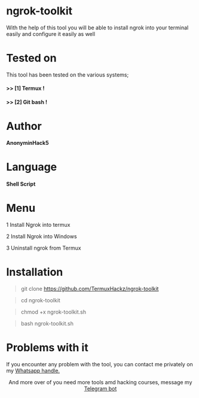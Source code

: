 # ngrok-toolkit
With the help of this tool you will be able to install ngrok into your terminal easily and configure it easily as well

# Tested on
This tool has been tested on the various systems;
#### >> [1] Termux !
#### >> [2] Git bash !

# Author
**AnonyminHack5**

# Language
#### Shell Script

# Menu
1 Install Ngrok into termux

2 Install Ngrok into Windows

3 Uninstall ngrok from Termux

# Installation
> git clone https://github.com/TermuxHackz/ngrok-toolkit

> cd ngrok-toolkit

> chmod +x ngrok-toolkit.sh

> bash ngrok-toolkit.sh

# Problems with it
If you encounter any problem with the tool, you can contact me privately on my <a href="https://wa.me/+2349033677589">Whatsapp handle.</a>
<p align="center">
And more over of you need more tools amd hacking courses, message my <a href="https://t.me/Termux1_bot">Telegram bot</a>







